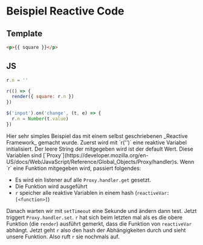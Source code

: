 # Beispiel Reactive Code

## Template

```html
<p>{{ square }}</p>
```

## JS

```js
r.n = ''

r(() => {
  render({ square: r.n })
})

$('input').on('change', (t, e) => {
  r.n = Number(t.value)
})
```

<notes>
Hier sehr simples Beispiel das mit einem selbst geschriebenen _Reactive Framework_ gemacht wurde. Zuerst wird mit `r('')` eine reaktive Variabel initialisiert. Der leere String der mitgegeben wird ist der default Wert. Diese Variablen sind [`Proxy`](https://developer.mozilla.org/en-US/docs/Web/JavaScript/Reference/Global_Objects/Proxy/handler)s. Wenn `r` eine Funktion mitgegeben wird, passiert folgendes:

* Es wird ein listener auf alle `Proxy.handler.get` gesetzt.
* Die Funktion wird ausgeführt
* `r` speicher alle reaktive Variablen in einem hash (`reactiveVar: [<function>]`)

Danach warten wir mit `setTimeout` eine Sekunde und ändern dann test. Jetzt triggert `Proxy.handler.set`. `r` hat sich beim letzten mal als es die obere Funktion (die `render`) ausführt gemerkt, dass die Funktion von `reactiveVar` abhängt. Jetzt geht `r` also den hash der Abhängigkeiten durch und sieht unsere Funktion. Also ruft `r` sie nochmals auf.

</notes>

